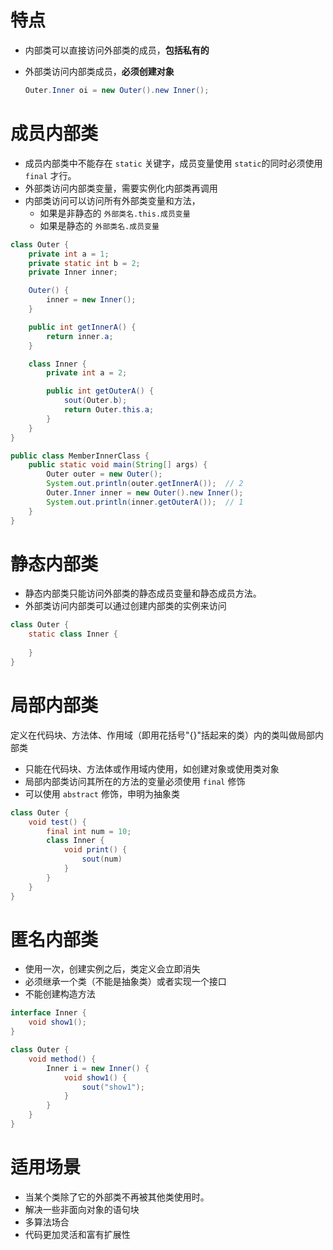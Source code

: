 # 特点

- 内部类可以直接访问外部类的成员，**包括私有的**

- 外部类访问内部类成员，**必须创建对象**

  ```java
  Outer.Inner oi = new Outer().new Inner();
  ```

# 成员内部类

- 成员内部类中不能存在 `static` 关键字，成员变量使用 `static`的同时必须使用 `final` 才行。
- 外部类访问内部类变量，需要实例化内部类再调用
- 内部类访问可以访问所有外部类变量和方法，
  - 如果是非静态的 `外部类名.this.成员变量`
  - 如果是静态的 `外部类名.成员变量`

```java
class Outer {
    private int a = 1;
    private static int b = 2;
    private Inner inner;

    Outer() {
        inner = new Inner();
    }

    public int getInnerA() {
        return inner.a;
    }

    class Inner {
        private int a = 2;

        public int getOuterA() {
            sout(Outer.b);
            return Outer.this.a;
        }
    }
}
```

```java
public class MemberInnerClass {
    public static void main(String[] args) {
        Outer outer = new Outer();
        System.out.println(outer.getInnerA());	// 2
        Outer.Inner inner = new Outer().new Inner();
        System.out.println(inner.getOuterA());	// 1
    }
}
```

# 静态内部类

- 静态内部类只能访问外部类的静态成员变量和静态成员方法。
- 外部类访问内部类可以通过创建内部类的实例来访问

```java
class Outer {
    static class Inner {
        
    }
}
```

# 局部内部类

定义在代码块、方法体、作用域（即用花括号"{}"括起来的类）内的类叫做局部内部类

- 只能在代码块、方法体或作用域内使用，如创建对象或使用类对象
- 局部内部类访问其所在的方法的变量必须使用 `final` 修饰
- 可以使用 `abstract` 修饰，申明为抽象类

```java
class Outer {
    void test() {
        final int num = 10;
        class Inner {
            void print() {
                sout(num)
            }
        }
    }
}
```

# 匿名内部类

- 使用一次，创建实例之后，类定义会立即消失
- 必须继承一个类（不能是抽象类）或者实现一个接口
- 不能创建构造方法

```java
interface Inner {
    void show1();
}

class Outer {
    void method() {
        Inner i = new Inner() {
            void show1() {
                sout("show1");
            }
        }
    }
}
```

# 适用场景

- 当某个类除了它的外部类不再被其他类使用时。
- 解决一些非面向对象的语句块
- 多算法场合
- 代码更加灵活和富有扩展性